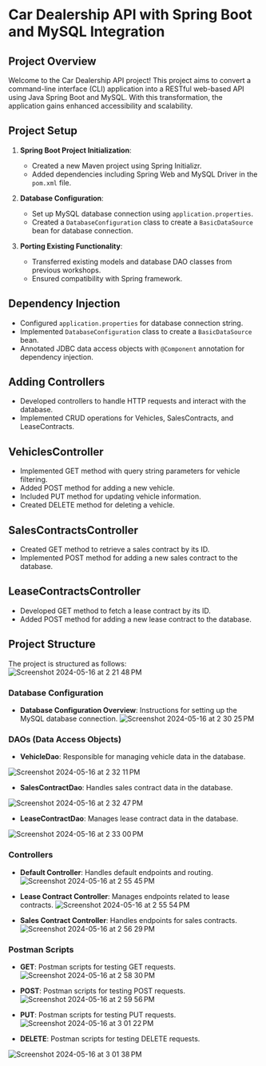 # Car Dealership API with Spring Boot and MySQL Integration

## Project Overview

Welcome to the Car Dealership API project! This project aims to convert a command-line interface (CLI) application into a RESTful web-based API using Java Spring Boot and MySQL. With this transformation, the application gains enhanced accessibility and scalability.

## Project Setup

1. **Spring Boot Project Initialization**:
   - Created a new Maven project using Spring Initializr.
   - Added dependencies including Spring Web and MySQL Driver in the `pom.xml` file.

2. **Database Configuration**:
   - Set up MySQL database connection using `application.properties`.
   - Created a `DatabaseConfiguration` class to create a `BasicDataSource` bean for database connection.

3. **Porting Existing Functionality**:
   - Transferred existing models and database DAO classes from previous workshops.
   - Ensured compatibility with Spring framework.

## Dependency Injection

- Configured `application.properties` for database connection string.
- Implemented `DatabaseConfiguration` class to create a `BasicDataSource` bean.
- Annotated JDBC data access objects with `@Component` annotation for dependency injection.

## Adding Controllers

- Developed controllers to handle HTTP requests and interact with the database.
- Implemented CRUD operations for Vehicles, SalesContracts, and LeaseContracts.

## VehiclesController

- Implemented GET method with query string parameters for vehicle filtering.
- Added POST method for adding a new vehicle.
- Included PUT method for updating vehicle information.
- Created DELETE method for deleting a vehicle.

## SalesContractsController

- Created GET method to retrieve a sales contract by its ID.
- Implemented POST method for adding a new sales contract to the database.

## LeaseContractsController

- Developed GET method to fetch a lease contract by its ID.
- Added POST method for adding a new lease contract to the database.

## Project Structure

The project is structured as follows:
![Screenshot 2024-05-16 at 2 21 48 PM](https://github.com/1uckyswish/car-dealership-api/assets/107442415/ca2e5015-cbc6-4ea3-a829-1290473e3e50)


### Database Configuration
- **Database Configuration Overview**: Instructions for setting up the MySQL database connection.
 ![Screenshot 2024-05-16 at 2 30 25 PM](https://github.com/1uckyswish/car-dealership-api/assets/107442415/b754f98a-70e1-4465-a194-9a740ee90ad9)


### DAOs (Data Access Objects)
- **VehicleDao**: Responsible for managing vehicle data in the database.

![Screenshot 2024-05-16 at 2 32 11 PM](https://github.com/1uckyswish/car-dealership-api/assets/107442415/1d91d597-1ff1-44f3-94c2-4d643e054dcf)

- **SalesContractDao**: Handles sales contract data in the database.

![Screenshot 2024-05-16 at 2 32 47 PM](https://github.com/1uckyswish/car-dealership-api/assets/107442415/75d05ed3-c556-46c2-b4a6-69358a97ed5a)
 
- **LeaseContractDao**: Manages lease contract data in the database.

![Screenshot 2024-05-16 at 2 33 00 PM](https://github.com/1uckyswish/car-dealership-api/assets/107442415/282c3e00-78d0-4471-b4bb-98644100358d)


### Controllers
- **Default Controller**: Handles default endpoints and routing.
![Screenshot 2024-05-16 at 2 55 45 PM](https://github.com/1uckyswish/car-dealership-api/assets/107442415/d43cfb6f-27e3-43c8-9b19-451f0348f572)

 
- **Lease Contract Controller**: Manages endpoints related to lease contracts.
![Screenshot 2024-05-16 at 2 55 54 PM](https://github.com/1uckyswish/car-dealership-api/assets/107442415/a84cedc3-91f6-4cbd-aa19-ddc266745818)

 
- **Sales Contract Controller**: Handles endpoints for sales contracts.
![Screenshot 2024-05-16 at 2 56 29 PM](https://github.com/1uckyswish/car-dealership-api/assets/107442415/8286d7b7-59b8-4ad9-8908-f5cc69718fd4)



### Postman Scripts
- **GET**: Postman scripts for testing GET requests.
![Screenshot 2024-05-16 at 2 58 30 PM](https://github.com/1uckyswish/car-dealership-api/assets/107442415/6481fa2a-74a7-4683-adaa-2b29fb81eeab)

 
- **POST**: Postman scripts for testing POST requests.
![Screenshot 2024-05-16 at 2 59 56 PM](https://github.com/1uckyswish/car-dealership-api/assets/107442415/405583b9-aed1-40bc-92e7-c449af823c0d)


- **PUT**: Postman scripts for testing PUT requests.
![Screenshot 2024-05-16 at 3 01 22 PM](https://github.com/1uckyswish/car-dealership-api/assets/107442415/67a42eee-8d1c-4872-8117-ad39b5615e89)


- **DELETE**: Postman scripts for testing DELETE requests.


![Screenshot 2024-05-16 at 3 01 38 PM](https://github.com/1uckyswish/car-dealership-api/assets/107442415/3a3fddc5-cdf4-4865-88ff-87d25a8dd64b)



